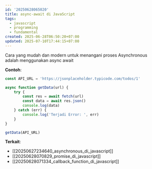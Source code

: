 ```yaml
---
id: '20250628065020'
title: async-await di JavaScript
tags:
  - javascript
  - programming
  - fundamental
created: 2025-06-28T06:50:20+07:00
updated: 2025-07-10T17:44:15+07:00
---
```


Cara yang mudah dan modern untuk menangani proses Asynchronous adalah menggunakan async await

**Contoh**:

```javascript
const API_URL = 'https://jsonplaceholder.typicode.com/todos/1'

async function getData(url) {
	try {
		const res = await fetch(url)
		const data = await res.json()
		console.log(data)
	} catch (err) {
		console.log('Terjadi Error: ', err)
	}
}

getData(API_URL)
```

**Terkait**:

- [[20250627234640_asynchronous_di_javascript]]
- [[20250628070829_promise_di_javascript]]
- [[20250628071334_callback_function_di_javascript]]
